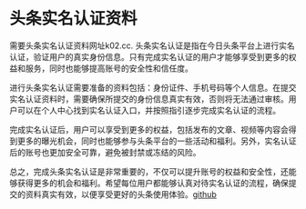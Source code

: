 # 头条实名认证资料

需要头条实名认证资料网址k02.cc. 头条实名认证是指在今日头条平台上进行实名认证，验证用户的真实身份信息。只有完成实名认证的用户才能够享受到更多的权益和服务，同时也能够提高账号的安全性和信任度。

进行头条实名认证需要准备的资料包括：身份证件、手机号码等个人信息。在提交实名认证资料时，需要确保所提交的身份信息真实有效，否则将无法通过审核。用户可以在个人中心找到实名认证入口，并按照指引逐步完成实名认证的流程。

完成实名认证后，用户可以享受到更多的权益，包括发布的文章、视频等内容会得到更多的曝光机会，同时也能够参与头条平台的一些活动和福利。另外，实名认证后的账号也更加安全可靠，避免被封禁或冻结的风险。

总之，完成头条实名认证是非常重要的，不仅可以提升账号的权益和安全性，还能够获得更多的机会和福利。希望每位用户都能够认真对待实名认证的流程，确保提交的资料真实有效，以便享受更好的头条使用体验。[github](https://github.com)
